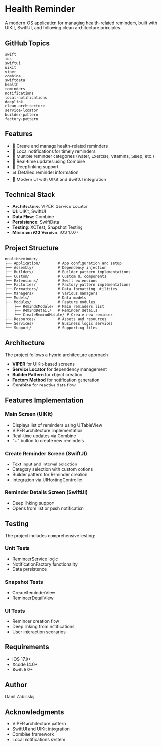 # Health Reminder

A modern iOS application for managing health-related reminders, built with UIKit, SwiftUI, and following clean architecture principles.

## GitHub Topics

```
swift
ios
swiftui
uikit
viper
combine
swiftdata
health
reminders
notifications
local-notifications
deeplink
clean-architecture
service-locator
builder-pattern
factory-pattern
```

## Features

- 📱 Create and manage health-related reminders
- 🔔 Local notifications for timely reminders
- 🎯 Multiple reminder categories (Water, Exercise, Vitamins, Sleep, etc.)
- 🔄 Real-time updates using Combine
- 🔗 Deep linking support
- 📊 Detailed reminder information
- 🎨 Modern UI with UIKit and SwiftUI integration

## Technical Stack

- **Architecture**: VIPER, Service Locator
- **UI**: UIKit, SwiftUI
- **Data Flow**: Combine
- **Persistence**: SwiftData
- **Testing**: XCTest, Snapshot Testing
- **Minimum iOS Version**: iOS 17.0+

## Project Structure

```
HealthReminder/
├── Application/        # App configuration and setup
├── Assembly/           # Dependency injection
├── Builders/           # Builder pattern implementations
├── Custom/             # Custom UI components
├── Extensions/         # Swift extensions
├── Factories/          # Factory pattern implementations
├── Formatters/         # Data formatting utilities
├── Managers/           # Various managers
├── Models/             # Data models
├── Modules/            # Feature modules
│   ├── RemindsModule/  # Main reminders list
│   ├── RemindDetail/   # Reminder details
│   └── CreateRemindModule/ # Create new reminder
├── Resources/          # Assets and resources
├── Services/           # Business logic services
└── Support/            # Supporting files
```

## Architecture

The project follows a hybrid architecture approach:

- **VIPER** for UIKit-based screens
- **Service Locator** for dependency management
- **Builder Pattern** for object creation
- **Factory Method** for notification generation
- **Combine** for reactive data flow

## Features Implementation

### Main Screen (UIKit)
- Displays list of reminders using UITableView
- VIPER architecture implementation
- Real-time updates via Combine
- "+" button to create new reminders

### Create Reminder Screen (SwiftUI)
- Text input and interval selection
- Category selection with custom options
- Builder pattern for Reminder creation
- Integration via UIHostingController

### Reminder Details Screen (SwiftUI)
- Deep linking support
- Opens from list or push notification

## Testing

The project includes comprehensive testing:

### Unit Tests
- ReminderService logic
- NotificationFactory functionality
- Data persistence

### Snapshot Tests
- CreateReminderView
- ReminderDetailView

### UI Tests
- Reminder creation flow
- Deep linking from notifications
- User interaction scenarios

## Requirements

- iOS 17.0+
- Xcode 14.0+
- Swift 5.0+

## Author

Danil Zabinskij

## Acknowledgments

- VIPER architecture pattern
- SwiftUI and UIKit integration
- Combine framework
- Local notifications system 